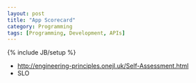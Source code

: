 ```yaml
---
layout: post
title: "App Scorecard"
category: Programming
tags: [Programming, Development, APIs]
---
```

{% include JB/setup %}


* http://engineering-principles.onejl.uk/Self-Assessment.html
* SLO